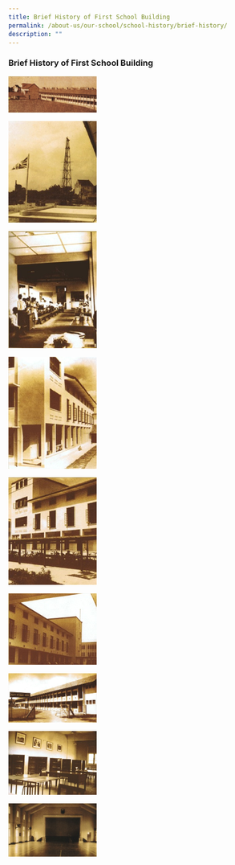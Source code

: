 ```yaml
---
title: Brief History of First School Building
permalink: /about-us/our-school/school-history/brief-history/
description: ""
---
```

### **Brief History of First School Building**

<img src="/images/brief%20history%201.jpg" 
     style="width:35%">
		 
<img src="/images/brief%20history%202.jpg" 
     style="width:35%">
		 
<img src="/images/brief%20history%203.jpg" 
     style="width:35%">
		 
<img src="/images/brief%20history%204.jpg" 
     style="width:35%">
		 
<img src="/images/brief%20history%205.jpg" 
     style="width:35%">
		 
<img src="/images/brief%20history%206.jpg" 
     style="width:35%">
		 
<img src="/images/brief%20history%207.jpg" 
     style="width:35%">
		 
<img src="/images/brief%20history%208.jpg" 
     style="width:35%">
		 
<img src="/images/brief%20history%209.jpg" 
     style="width:35%">		 